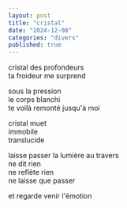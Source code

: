 ```yaml
---
layout: post
title: "cristal"
date: "2024-12-08"
categories: "divers"
published: true
---
```


cristal des profondeurs  
ta froideur me surprend  

sous la pression  
le corps blanchi  
te voilà remonté jusqu'à moi    

cristal muet  
immobile  
translucide  

laisse passer la lumière au travers  
ne dit rien  
ne reflète rien  
ne laisse que passer  

et regarde venir l'émotion  
